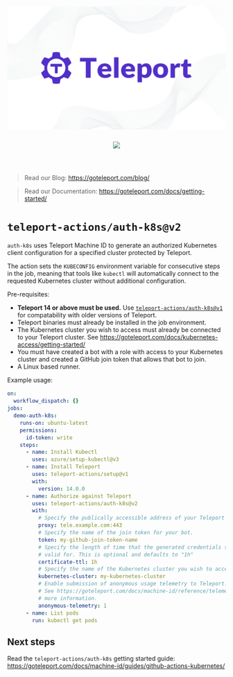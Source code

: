 <div align="center">
   <img src="https://github.com/gravitational/teleport-actions/raw/main/assets/img/readme-header.png" width=750/>
   <div align="center" style="padding: 25px">
      <a href="https://www.apache.org/licenses/LICENSE-2.0">
      <img src="https://img.shields.io/badge/Apache-2.0-red.svg" />
      </a>
   </div>
</div>
</br>

> Read our Blog: <https://goteleport.com/blog/>

> Read our Documentation: <https://goteleport.com/docs/getting-started/>

# `teleport-actions/auth-k8s@v2`

`auth-k8s` uses Teleport Machine ID to generate an authorized Kubernetes client
configuration for a specified cluster protected by Teleport.

The action sets the `KUBECONFIG` environment variable for consecutive steps in
the job, meaning that tools like `kubectl` will automatically connect to the
requested Kubernetes cluster without additional configuration.

Pre-requisites:

- **Teleport 14 or above must be used.** Use 
  [`teleport-actions/auth-k8s@v1`](https://github.com/teleport-actions/auth-k8s/tree/v1)
  for compatability with older versions of Teleport.
- Teleport binaries must already be installed in the job environment.
- The Kubernetes cluster you wish to access must already be connected to your
  Teleport cluster. See
  <https://goteleport.com/docs/kubernetes-access/getting-started/>
- You must have created a bot with a role with access to your Kubernetes cluster
  and created a GitHub join token that allows that bot to join.
- A Linux based runner.

Example usage:

```yaml
on:
  workflow_dispatch: {}
jobs:
  demo-auth-k8s:
    runs-on: ubuntu-latest
    permissions:
      id-token: write
    steps:
      - name: Install Kubectl
        uses: azure/setup-kubectl@v3
      - name: Install Teleport
        uses: teleport-actions/setup@v1
        with:
          version: 14.0.0
      - name: Authorize against Teleport
        uses: teleport-actions/auth-k8s@v2
        with:
          # Specify the publically accessible address of your Teleport proxy.
          proxy: tele.example.com:443
          # Specify the name of the join token for your bot.
          token: my-github-join-token-name
          # Specify the length of time that the generated credentials should be
          # valid for. This is optional and defaults to "1h"
          certificate-ttl: 1h
          # Specify the name of the Kubernetes cluster you wish to access.
          kubernetes-cluster: my-kubernetes-cluster
          # Enable submission of anonymous usage telemetry to Teleport.
          # See https://goteleport.com/docs/machine-id/reference/telemetry/ for
          # more information.
          anonymous-telemetry: 1
      - name: List pods
        run: kubectl get pods
```

## Next steps

Read the `teleport-actions/auth-k8s` getting started guide:
<https://goteleport.com/docs/machine-id/guides/github-actions-kubernetes/>
